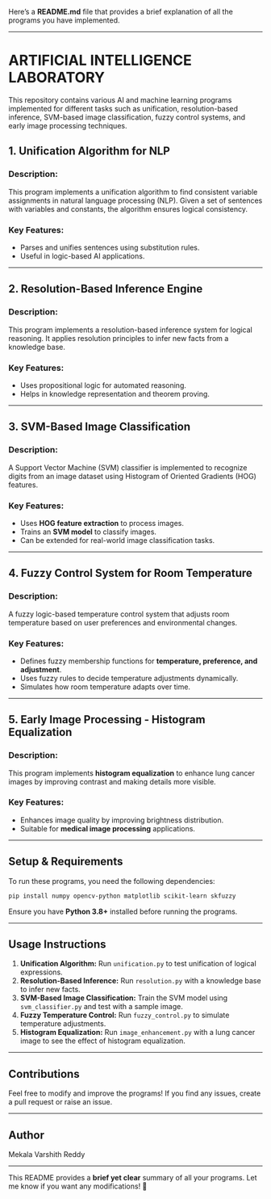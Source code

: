 Here’s a **README.md** file that provides a brief explanation of all the programs you have implemented.  

---

# ARTIFICIAL INTELLIGENCE LABORATORY 

This repository contains various AI and machine learning programs implemented for different tasks such as unification, resolution-based inference, SVM-based image classification, fuzzy control systems, and early image processing techniques.  

## **1. Unification Algorithm for NLP**  
### **Description:**  
This program implements a unification algorithm to find consistent variable assignments in natural language processing (NLP). Given a set of sentences with variables and constants, the algorithm ensures logical consistency.  

### **Key Features:**  
- Parses and unifies sentences using substitution rules.  
- Useful in logic-based AI applications.  

---

## **2. Resolution-Based Inference Engine**  
### **Description:**  
This program implements a resolution-based inference system for logical reasoning. It applies resolution principles to infer new facts from a knowledge base.  

### **Key Features:**  
- Uses propositional logic for automated reasoning.  
- Helps in knowledge representation and theorem proving.  

---

## **3. SVM-Based Image Classification**  
### **Description:**  
A Support Vector Machine (SVM) classifier is implemented to recognize digits from an image dataset using Histogram of Oriented Gradients (HOG) features.  

### **Key Features:**  
- Uses **HOG feature extraction** to process images.  
- Trains an **SVM model** to classify images.  
- Can be extended for real-world image classification tasks.  

---

## **4. Fuzzy Control System for Room Temperature**  
### **Description:**  
A fuzzy logic-based temperature control system that adjusts room temperature based on user preferences and environmental changes.  

### **Key Features:**  
- Defines fuzzy membership functions for **temperature, preference, and adjustment**.  
- Uses fuzzy rules to decide temperature adjustments dynamically.  
- Simulates how room temperature adapts over time.  

---

## **5. Early Image Processing - Histogram Equalization**  
### **Description:**  
This program implements **histogram equalization** to enhance lung cancer images by improving contrast and making details more visible.  

### **Key Features:**  
- Enhances image quality by improving brightness distribution.  
- Suitable for **medical image processing** applications.  

---

## **Setup & Requirements**  
To run these programs, you need the following dependencies:  
```bash
pip install numpy opencv-python matplotlib scikit-learn skfuzzy
```
Ensure you have **Python 3.8+** installed before running the programs.  

---

## **Usage Instructions**  
1. **Unification Algorithm:** Run `unification.py` to test unification of logical expressions.  
2. **Resolution-Based Inference:** Run `resolution.py` with a knowledge base to infer new facts.  
3. **SVM-Based Image Classification:** Train the SVM model using `svm_classifier.py` and test with a sample image.  
4. **Fuzzy Temperature Control:** Run `fuzzy_control.py` to simulate temperature adjustments.  
5. **Histogram Equalization:** Run `image_enhancement.py` with a lung cancer image to see the effect of histogram equalization.  

---

## **Contributions**  
Feel free to modify and improve the programs! If you find any issues, create a pull request or raise an issue.  

---

## **Author**  
Mekala Varshith Reddy  

---

This README provides a **brief yet clear** summary of all your programs. Let me know if you want any modifications! 🚀
